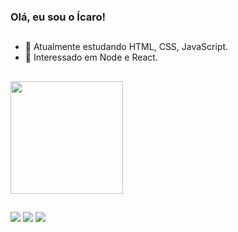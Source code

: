 ### Olá, eu sou o Ícaro!
##

- 🌱 Atualmente estudando HTML, CSS, JavaScript.
- 🔭 Interessado em Node e React.




 
 ##
<div>
<img height="180em" src="https://github-readme-stats.vercel.app/api/top-langs/?username=IcaroMainarte&layout=compact&langs_count=7&theme=dracula"/>
  </div>

## 
<div> 
  <a href="https://www.linkedin.com/in/icaromainarte" target="_blank"><img src="https://img.shields.io/badge/-LinkedIn-%230077B5?style=for-the-badge&logo=linkedin&logoColor=white" target="_blank"></a> 
  <a href = "mailto:icaromainarte@gmail.com"><img src="https://img.shields.io/badge/Gmail-D14836?style=for-the-badge&logo=gmail&logoColor=white" target="_blank"></a>
  <a href="https://api.whatsapp.com/send?phone=5531994782033" target="_blank"><img src="https://img.shields.io/badge/WhatsApp-25D366?style=for-the-badge&logo=whatsapp&logoColor=white" target="_blank"></a> 
  </div>
 





<!--
**IcaroMainarte/IcaroMainarte** is a ✨ _special_ ✨ repository because its `README.md` (this file) appears on your GitHub profile.

Here are some ideas to get you started:

- 🔭 I’m currently working on ...
- 🌱 I’m currently learning ...
- 👯 I’m looking to collaborate on ...
- 🤔 I’m looking for help with ...
- 💬 Ask me about ...
- 📫 How to reach me: ...
- 😄 Pronouns: ...
- ⚡ Fun fact: ...

-->
